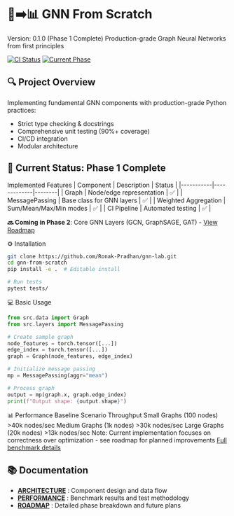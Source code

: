 # 🧠➡️📊 GNN From Scratch  
Version: 0.1.0 (Phase 1 Complete)
Production-grade Graph Neural Networks from first principles

[![CI Status](https://github.com/Ronak-Pradhan/gnn-lab/actions/workflows/ci.yml/badge.svg)](https://github.com/Ronak-Pradhan/gnn-lab/actions) 
[![Current Phase](https://img.shields.io/badge/Phase-1%3A%20Foundations-brightgreen)](docs/ROADMAP.md)

## 🔍 Project Overview  
Implementing fundamental GNN components with production-grade Python practices:  
- Strict type checking & docstrings  
- Comprehensive unit testing (90%+ coverage)  
- CI/CD integration  
- Modular architecture  

## 🚀 Current Status: Phase 1 Complete  
Implemented Features
| Component | Description | Status |
|-----------|-------------|--------|
| Graph | Node/edge representation | ✅ |
| MessagePassing | Base class for GNN layers | ✅ |
| Weighted Aggregation | Sum/Mean/Max/Min modes | ✅ |
| CI Pipeline | Automated testing | ✅ |

**🔜 Coming in Phase 2**: Core GNN Layers (GCN, GraphSAGE, GAT) - [View Roadmap](docs/ROADMAP.md)

⚙️ Installation

```bash
git clone https://github.com/Ronak-Pradhan/gnn-lab.git
cd gnn-from-scratch
pip install -e .  # Editable install

# Run tests
pytest tests/
```
💻 Basic Usage
```python
from src.data import Graph
from src.layers import MessagePassing

# Create sample graph
node_features = torch.tensor([...])
edge_index = torch.tensor([...])
graph = Graph(node_features, edge_index)

# Initialize message passing
mp = MessagePassing(aggr="mean")

# Process graph
output = mp(graph.x, graph.edge_index)
print(f"Output shape: {output.shape}")
```

📊 Performance Baseline
Scenario	Throughput
Small Graphs (100 nodes)	>40k nodes/sec
Medium Graphs (1k nodes)	>30k nodes/sec
Large Graphs (20k nodes)	>13k nodes/sec
Note: Current implementation focuses on correctness over optimization - see roadmap for planned improvements
[Full benchmark details](docs/PERFORMANCE.md)

## 📚 Documentation
- [**ARCHITECTURE**](docs/ARCHITECTURE.md) : Component design and data flow  
- [**PERFORMANCE**](docs/PERFORMANCE.md) : Benchmark results and test methodology  
- [**ROADMAP**](docs/ROADMAP.md) : Detailed phase breakdown and future plans  
